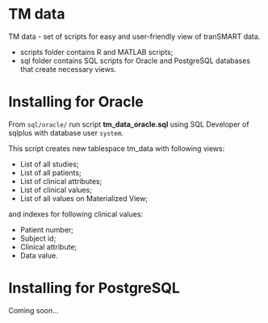 # TM data
TM data - set of scripts for easy and user-friendly view of tranSMART data.
  - scripts folder contains R and MATLAB scripts;
  - sql folder contains SQL scripts for Oracle and PostgreSQL databases that create necessary views.

# Installing for Oracle
From `sql/oracle/` run script **tm_data_oracle.sql** using SQL Developer of sqlplus with database user `system`.

This script creates new tablespace tm_data with following views:
  - List of all studies;
  - List of all patients;
  - List of clinical attributes;
  - List of clinical values;
  - List of all values on Materialized View;

and indexes for following clinical values:
  - Patient number;
  - Subject id;
  - Clinical attribute;
  - Data value.
  
# Installing for PostgreSQL
Coming soon...